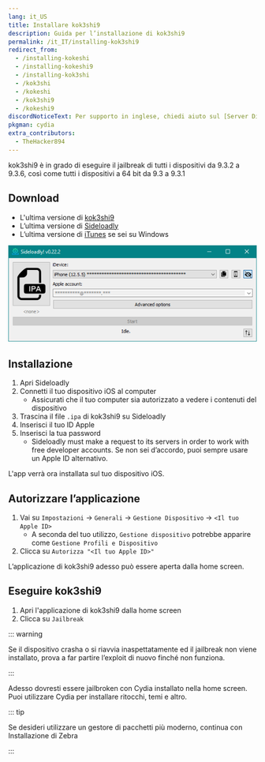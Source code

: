 ```yaml
---
lang: it_US
title: Installare kok3shi9
description: Guida per l’installazione di kok3shi9
permalink: /it_IT/installing-kok3shi9
redirect_from:
  - /installing-kokeshi
  - /installing-kokeshi9
  - /installing-kok3shi
  - /kok3shi
  - /kokeshi
  - /kok3shi9
  - /kokeshi9
discordNoticeText: Per supporto in inglese, chiedi aiuto sul [Server Discord](http://discord.legacyjailbreak.com/) di r/LegacyJailbreak.
pkgman: cydia
extra_contributors:
  - TheHacker894
---
```


kok3shi9 è in grado di eseguire il jailbreak di tutti i dispositivi da 9.3.2 a 9.3.6, così come tutti i dispositivi a 64 bit da 9.3 a 9.3.1

## Download

- L'ultima versione di [kok3shi9](https://kok3shidoll.web.app/kok3shi9.html)
- L’ultima versione di [Sideloadly](https://sideloadly.io/)
- L’ultima versione di [iTunes](https://www.apple.com/itunes/download/win32) se sei su Windows

![Uno screenshot dell'applicazione Sideloadly (Windows)](/assets/images/sideloadly_win.png)

## Installazione

1. Apri Sideloadly
1. Connetti il tuo dispositivo iOS al computer
    - Assicurati che il tuo computer sia autorizzato a vedere i contenuti del dispositivo
1. Trascina il file `.ipa` di kok3shi9 su Sideloadly
1. Inserisci il tuo ID Apple
1. Inserisci la tua password
    - Sideloadly must make a request to its servers in order to work with free developer accounts. Se non sei d’accordo, puoi sempre usare un Apple ID alternativo.

L'app verrà ora installata sul tuo dispositivo iOS.

## Autorizzare l’applicazione

1. Vai su `Impostazioni` -> `Generali` -> `Gestione Dispositivo` -> `<Il tuo Apple ID>`
    - A seconda del tuo utilizzo, `Gestione dispositivo` potrebbe apparire come `Gestione Profili e Dispositivo`
1. Clicca su `Autorizza "<Il tuo Apple ID>"`

L’applicazione di kok3shi9 adesso può essere aperta dalla home screen.

## Eseguire kok3shi9

1. Apri l'applicazione di kok3shi9 dalla home screen
1. Clicca su `Jailbreak`

::: warning


Se il dispositivo crasha o si riavvia inaspettatamente ed il jailbreak non viene installato, prova a far partire l’exploit di nuovo finché non funziona.

:::


Adesso dovresti essere jailbroken con Cydia installato nella home screen. Puoi utilizzare Cydia per installare <router-link to="/faq/#what-are-tweaks">ritocchi</router-link>, temi e altro.

::: tip


Se desideri utilizzare un gestore di pacchetti più moderno, continua con <router-link to="/installing-zebra">Installazione di Zebra</router-link>

:::
